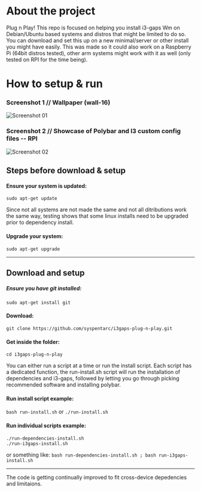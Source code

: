 # About the project
 Plug n Play! This repo is focused on helping you install i3-gaps Wm on Debian/Ubuntu based systems and distros that might be limited to do so. You can download and set this up on a new minimal/server or other install you might have easily. This was made so it could also work on a Raspberry Pi (64bit distros tested), other arm systems might work with it as well (only tested on RPI for the time being).

# How to setup & run

### Screenshot 1 // Wallpaper (wall-16)
![Screenshot 01](https://github.com/syspentarc/i3gaps-plug-n-play/blob/main/Screenshot%2001.png?raw=true)

### Screenshot 2 // Showcase of Polybar and I3 custom config files -- RPI
![Screenshot 02](https://github.com/syspentarc/i3gaps-plug-n-play/blob/main/Screenshot%2002.png?raw=true)

## Steps before download & setup

#### Ensure your system is updated:
`sudo apt-get update`

Since not all systems are not made the same and not all ditributions work the same way, testing shows that some linux installs need to be upgraded prior to dependency install.

#### Upgrade your system:
`sudo apt-get upgrade`

---
## Download and setup


##### Ensure you have git installed:
`sudo apt-get install git`

#### Download:
`git clone https://github.com/syspentarc/i3gaps-plug-n-play.git`
 
#### Get inside the folder:
`cd i3gaps-plug-n-play`

You can either run a script at a time or run the install script. Each script has a dedicated function, the run-install.sh script will run the installation of dependencies and i3-gaps, followed by letting you go through picking recommended software and installing polybar.

#### Run install script example:
`bash run-install.sh`  or  `./run-install.sh`

#### Run individual scripts example:
```
./run-dependencies-install.sh
./run-i3gaps-install.sh
```
 or something like: 
`bash run-dependencies-install.sh ; bash run-i3gaps-install.sh`

---
The code is getting continually improved to fit cross-device depedencies and limitaions. 
